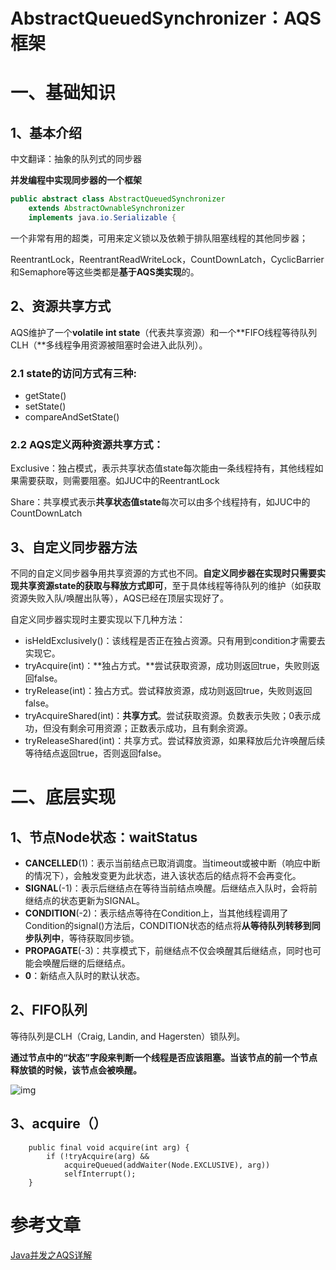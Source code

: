 # AbstractQueuedSynchronizer：AQS框架

# 一、基础知识

## 1、基本介绍

中文翻译：抽象的队列式的同步器

**并发编程中实现同步器的一个框架**

```java
public abstract class AbstractQueuedSynchronizer
    extends AbstractOwnableSynchronizer
    implements java.io.Serializable {
```

一个非常有用的超类，可用来定义锁以及依赖于排队阻塞线程的其他同步器；

ReentrantLock，ReentrantReadWriteLock，CountDownLatch，CyclicBarrier和Semaphore等这些类都是**基于AQS类实现**的。



## 2、资源共享方式

AQS维护了一个**volatile int state**（代表共享资源）和一个**FIFO线程等待队列CLH（**多线程争用资源被阻塞时会进入此队列）。

### 2.1 state的访问方式有三种:

- getState()
- setState()
- compareAndSetState()



### 2.2 AQS定义两种资源共享方式：

Exclusive：独占模式，表示共享状态值state每次能由一条线程持有，其他线程如果需要获取，则需要阻塞。如JUC中的ReentrantLock

Share：共享模式表示**共享状态值state**每次可以由多个线程持有，如JUC中的CountDownLatch



## 3、自定义同步器方法

不同的自定义同步器争用共享资源的方式也不同。**自定义同步器在实现时只需要实现共享资源state的获取与释放方式即可**，至于具体线程等待队列的维护（如获取资源失败入队/唤醒出队等），AQS已经在顶层实现好了。

自定义同步器实现时主要实现以下几种方法：

- isHeldExclusively()：该线程是否正在独占资源。只有用到condition才需要去实现它。
- tryAcquire(int)：**独占方式。**尝试获取资源，成功则返回true，失败则返回false。
- tryRelease(int)：独占方式。尝试释放资源，成功则返回true，失败则返回false。
- tryAcquireShared(int)：**共享方式**。尝试获取资源。负数表示失败；0表示成功，但没有剩余可用资源；正数表示成功，且有剩余资源。
- tryReleaseShared(int)：共享方式。尝试释放资源，如果释放后允许唤醒后续等待结点返回true，否则返回false。





# 二、底层实现

## 1、节点Node状态：waitStatus

- **CANCELLED**(1)：表示当前结点已取消调度。当timeout或被中断（响应中断的情况下），会触发变更为此状态，进入该状态后的结点将不会再变化。
- **SIGNAL**(-1)：表示后继结点在等待当前结点唤醒。后继结点入队时，会将前继结点的状态更新为SIGNAL。
- **CONDITION**(-2)：表示结点等待在Condition上，当其他线程调用了Condition的signal()方法后，CONDITION状态的结点将**从等待队列转移到同步队列中**，等待获取同步锁。
- **PROPAGATE**(-3)：共享模式下，前继结点不仅会唤醒其后继结点，同时也可能会唤醒后继的后继结点。
- **0**：新结点入队时的默认状态。



## 2、FIFO队列

等待队列是CLH（Craig, Landin, and Hagersten）锁队列。

**通过节点中的“状态”字段来判断一个线程是否应该阻塞。当该节点的前一个节点释放锁的时候，该节点会被唤醒。**

![img](https://gitee.com/BlacksJack/picture-bed/raw/master/img/20200918163702.png)



## 3、acquire（）

```
    public final void acquire(int arg) {
        if (!tryAcquire(arg) &&
            acquireQueued(addWaiter(Node.EXCLUSIVE), arg))
            selfInterrupt();
    }
```























# 参考文章

[Java并发之AQS详解](https://www.cnblogs.com/waterystone/p/4920797.html)



